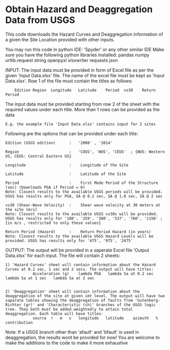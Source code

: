 # Obtain Hazard and Deaggregation Data from USGS

This code downloads the Hazard Curves and Deaggregation information of a given the 
Site Location provided with other inputs.

You may run this code in python IDE: 'Spyder' or any other similar IDE
Make sure you have the following python libraries installed:
        pandas 
        numpy
        urllib.request 
        string 
        openpyxl 
        xlsxwriter
        requests
        json


INPUT:
The input data must be provided in form of Excel file as per the given 'Input Data.xlsx' file. The name of the excel file must be kept as 'Input Data.xlsx'. Row 1 of the file must contain the titles as follows:

        Edition	Region	Longitude	Latitude    Period	vs30	Return Period
   

The input data must be provided starting from row 2 of the sheet with the required values under each title. More than 1 rows can be provided as the data 

    E.g. the example file 'Input Data.xlsx' contains input for 2 sites 

Following are the options that can be provided under each title:   
    
    Edition (USGS edition)      :   '2008' , '2014'
    
    Region                      :   'COUS', 'WUS', 'CEUS'  ; {WUS: Western US, CEUS: Central Eastern US}
    
    Longitude                   :    Longitude of the Site
    
    Latitude                    :    Latitude of the Site
    
    Period                      :    First Mode Period of the Structure (sec) (Downloads PGA if Period = 0)
    Note: Closest results to the available USGS periods will be provided. USGS has results only for PGA, SA @ 0.2 sec, SA @ 1.0 sec, SA @ 2 sec     
    
    vs30 (Shear-Wave Velocity)  :    Shear wave velocity at 30 meters at the site (m/s)
    Note: Closest results to the available USGS vs30s will be provided. USGS has results only for '180', '259', '360', '537', '760', '1150' ; {in m/s , restricted to only these values}
    
    Return Period (Hazard)      :    Return Period Hazard (in years)
    Note: Closest results to the available USGS Hazard Levels will be provided. USGS has results only for '475', '975', '2475'


OUTPUT:
The output will be provided in a saperate Excel file 'Output Data.xlsx' for each input. The file will contain 2 sheets:

    1) 'Hazard Curves' sheet will contain information about the Hazard Curves at 0.2 sec, 1 sec and 2 secs. The output will have titles:
                Acceleration (g)	lambda PGA	 lambda Sa at 0.2 sec	 lambda Sa at 1 sec	  lambda Sa at 2 sec


    2) 'Deaggregation' sheet will contain information about the deaggregation of the site at given imt level. The output will have two saparate tables showing the deaggregation of faults from 'Gutenberg-Richter (gr)' and 'Characteristic (ch)' branches of the USGS logic tree. They both must be added weightedly to attain total deaggregation. Each table will have titles:
                source	r	m	ε	longitude	latitude	azimuth	  % contribution


Note: If a USGS branch other than 'afault' and 'bfault' is used in deaggregation, the results wont be provided for now! You are welcome to make the additions to the code to make it more exhaustive

